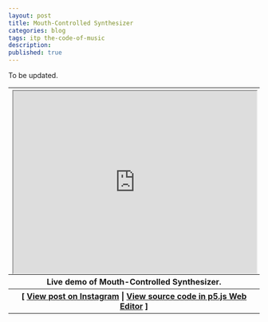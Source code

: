 ```yaml
---
layout: post
title: Mouth-Controlled Synthesizer
categories: blog
tags: itp the-code-of-music
description: 
published: true
---
```


To be updated.

<table style="width: 100%;">
  <thead><tr><th>
    <div style="width: 100%; padding-top: 75%; position: relative;">
      <iframe style="position: absolute; width: 100%; height: 100%; left: 0; top: 0;" src="https://editor.p5js.org/jackbdu/full/jmvG6ZQwR" allow="camera"></iframe>
    </div>
  </th></tr></thead>
  <tbody>
  <tr><th>
  Live demo of Mouth-Controlled Synthesizer.
  </th></tr>
  <tr><th>
    [ <a href="https://www.instagram.com/p/C49zq0YMDe5/">View post on Instagram</a> | <a href="https://editor.p5js.org/jackbdu/sketches/jmvG6ZQwR">View source code in p5.js Web Editor</a> ]
  </th></tr>
  </tbody>
</table>

